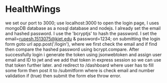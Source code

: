 # HealthWings

we set our port to 3000;
use localhost:3000 to open the login page,
I uses mongoDB database as a nosql database and nodejs.
I already set the email and hashed password.
I use the 'bcryptjs' to hash the password.
I set the email=rupesh.1513075@kiet.edu & password=1234;
on submitting the login form goto url app.post('/login'), 
where we first check the email and if find then compare the hashed password using bcrypt.compare.
After successfully login i generate the token using jsonwebtoken and assign user email and ID to jwt 
and we add that token in express session so we can use that token further later.
and redirect to /dashboard where user has to fill some form
then post it to /submitform where is check email and number validation if (true) then submit the form else throw error.
